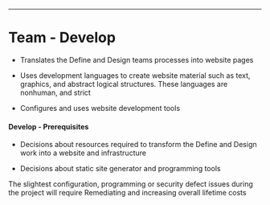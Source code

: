 ---

# Team - Develop

- Translates the Define and Design teams processes into website pages 

- Uses development languages to create website material such as text, graphics, and abstract logical structures. These languages are nonhuman, and strict 

- Configures and uses website development tools

#### Develop - Prerequisites

- Decisions about resources required to transform the Define and Design work into a website and infrastructure

- Decisions about static site generator and programming tools

The slightest configuration, programming or security defect issues during the project will require Remediating and increasing overall lifetime costs 
